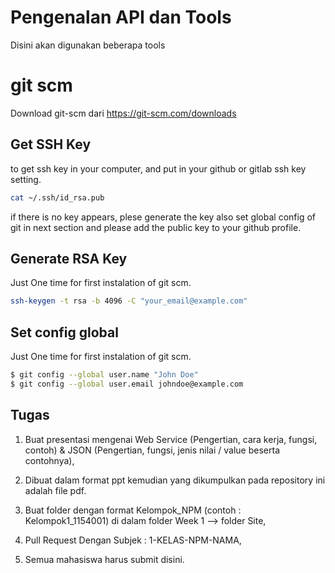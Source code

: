 # Pengenalan API dan Tools
Disini akan digunakan beberapa tools

# git scm
Download git-scm dari https://git-scm.com/downloads

## Get SSH Key 
to get ssh key in your computer, and put in your github or gitlab ssh key setting.

```sh
cat ~/.ssh/id_rsa.pub
```
if there is no key appears, plese generate the key also set global config of git in next section and please add the public key to your github profile.

## Generate RSA Key
Just One time for first instalation of git scm.
```sh
ssh-keygen -t rsa -b 4096 -C "your_email@example.com"
```

## Set config global
Just One time for first instalation of git scm.

```sh
$ git config --global user.name "John Doe"
$ git config --global user.email johndoe@example.com
```



## Tugas

1. Buat presentasi mengenai Web Service (Pengertian, cara kerja, fungsi, contoh) & JSON (Pengertian, fungsi, jenis nilai / value beserta contohnya), 

2. Dibuat dalam format ppt kemudian yang dikumpulkan pada repository ini adalah file pdf.

3. Buat folder dengan format Kelompok_NPM (contoh : Kelompok1_1154001) di dalam folder Week 1 --> folder Site,

4. Pull Request Dengan Subjek : 1-KELAS-NPM-NAMA,

5. Semua mahasiswa harus submit disini.
